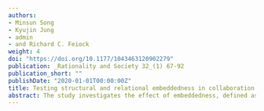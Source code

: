 ```yaml
---
authors:
- Minsun Song
- Kyujin Jung
- admin
- and Richard C. Feiock
weight: 4
doi: "https://doi.org/10.1177/1043463120902279"
publication: _Rationality and Society 32_(1) 67-92
publication_short: ""
publishDate: "2020-01-01T00:00:00Z"
title: Testing structural and relational embeddedness in collaboration risk
abstract: The study investigates the effect of embeddedness, defined as a property of interdependent relations in which organizations are integrated in a network, on collaboration risk emerging from relational uncertainty. Despite efforts to understand the structural effects of network governance, embedded relationships and their influence on collaboration remain relatively unexplored. A case of intergovernmental collaboration for emergency management is used as a test bed to examine the role of embeddedness in disaster networks and to extend the knowledge of collaboration risk within the institutional collective action framework. We hypothesize and test the effect of relational and structural embeddedness on the level of collaboration risk that an organization perceives. Our analysis of 69 organizations engaged in emergency management operations in the Seoul Metropolitan Area, South Korea reveals that both structural and relational embeddedness facilitate organizations to mitigate perceived collaboration risk. The results suggest that reachability secures relief of relational risk, and that commitment relationships bind participants.
---
```




